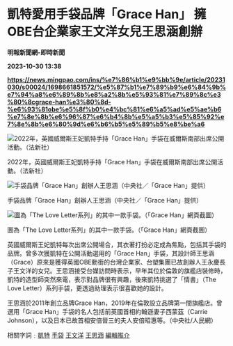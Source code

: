# 凱特愛用手袋品牌「Grace Han」 擁OBE台企業家王文洋女兒王思涵創辦
**明報新聞網-即時新聞**

**2023-10-30 13:38**

**https://news.mingpao.com/ins/%e7%86%b1%e9%bb%9e/article/20231030/s00024/1698661851572/%e5%87%b1%e7%89%b9%e6%84%9b%e7%94%a8%e6%89%8b%e8%a2%8b%e5%93%81%e7%89%8c%e3%80%8cgrace-han%e3%80%8d-%e6%93%81obe%e5%8f%b0%e4%bc%81%e6%a5%ad%e5%ae%b6%e7%8e%8b%e6%96%87%e6%b4%8b%e5%a5%b3%e5%85%92%e7%8e%8b%e6%80%9d%e6%b6%b5%e5%89%b5%e8%be%a6**

![2022年，英國威爾斯王妃凱特手持「Grace Han」手袋在威爾斯南部出席公開活動。（法新社）](https://fs.mingpao.com/ins/20231030/s00024/0139da81bc572d65a90c67f3bf7b0f03.jpg)

2022年，英國威爾斯王妃凱特手持「Grace Han」手袋在威爾斯南部出席公開活動。（法新社）

![手袋品牌「Grace Han」創辦人王思涵（中央社／「Grace Han」提供）](https://fs.mingpao.com/ins/20231030/s00024/06793222cca71945a41bc3f2344effb7.jpg)

手袋品牌「Grace Han」創辦人王思涵（中央社／「Grace Han」提供）

![圖為「The Love Letter系列」的其中一款手袋。（「Grace Han」網頁截圖）](https://fs.mingpao.com/ins/20231030/s00024/06d5df62effd809104768d4d4336912f.png)

圖為「The Love Letter系列」的其中一款手袋。（「Grace Han」網頁截圖）

英國威爾斯王妃凱特每次出席公開場合，其衣著打扮必定成為焦點，包括其手袋的品牌。曾多次獲凱特在公開活動選用的「Grace Han」手袋，其設計師王思涵（Grace）原來是獲得英國OBE勳銜的台灣企業家、台塑集團已故創辦人王永慶長子王文洋的女兒。王思涵接受台媒訪問時表示，早年其位於倫敦的旗艦店裝修時，凱特的造型師突然來電，表示對品牌很有興趣，後來凱特挑選了「情書」（The Love Letter）系列手袋，更透過助理表示很喜歡她的設計。

王思涵於2011年創立品牌Grace Han，2019年在倫敦設立品牌第一間旗艦店。曾選用「Grace Han」手袋的名人包括前英國首相約翰遜妻子西蒙茲（Carrie Johnson），以及日本已故首相安倍晉三的夫人安倍昭惠等。（中央社/人民網）

相關字詞﹕[凱特](https://news.mingpao.com/ins/%e7%86%b1%e9%bb%9e/article/20231030/s00024/php/search2.php?pnssection=all&inssection=all&searchtype=A&keywords=%E5%87%B1%E7%89%B9) [手袋](https://news.mingpao.com/ins/%e7%86%b1%e9%bb%9e/article/20231030/s00024/php/search2.php?pnssection=all&inssection=all&searchtype=A&keywords=%E6%89%8B%E8%A2%8B) [王文洋](https://news.mingpao.com/ins/%e7%86%b1%e9%bb%9e/article/20231030/s00024/php/search2.php?pnssection=all&inssection=all&searchtype=A&keywords=%E7%8E%8B%E6%96%87%E6%B4%8B) [王思涵](https://news.mingpao.com/ins/%e7%86%b1%e9%bb%9e/article/20231030/s00024/php/search2.php?pnssection=all&inssection=all&searchtype=A&keywords=%E7%8E%8B%E6%80%9D%E6%B6%B5) [編輯推介](https://news.mingpao.com/ins/%e7%86%b1%e9%bb%9e/article/20231030/s00024/php/search2.php?pnssection=all&inssection=all&searchtype=A&keywords=%E7%B7%A8%E8%BC%AF%E6%8E%A8%E4%BB%8B)